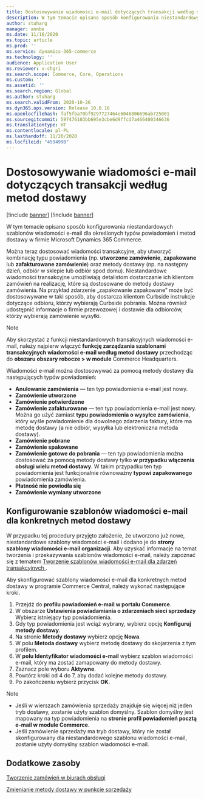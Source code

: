 ```yaml
---
title: Dostosowywanie wiadomości e-mail dotyczących transakcji według metod dostawy
description: W tym temacie opisano sposób konfigurowania niestandardowych szablonów wiadomości e-mail dla określonych typów powiadomień i metod dostawy w firmie Microsoft Dynamics 365 Commerce.
author: stuharg
manager: annbe
ms.date: 11/16/2020
ms.topic: article
ms.prod: ''
ms.service: dynamics-365-commerce
ms.technology: ''
audience: Application User
ms.reviewer: v-chgri
ms.search.scope: Commerce, Core, Operations
ms.custom: ''
ms.assetid: ''
ms.search.region: Global
ms.author: stuharg
ms.search.validFrom: 2020-10-26
ms.dyn365.ops.version: Release 10.0.16
ms.openlocfilehash: faf5fba70bf9297727464e6046806696ab725001
ms.sourcegitcommit: 597476103bb695e3cbe6d9ffcd7a466400346636
ms.translationtype: HT
ms.contentlocale: pl-PL
ms.lasthandoff: 11/20/2020
ms.locfileid: "4594990"
---
```

# <a name="customize-transactional-emails-by-mode-of-delivery"></a>Dostosowywanie wiadomości e-mail dotyczących transakcji według metod dostawy

[!include [banner](includes/banner.md)]
[!include [banner](includes/preview-banner.md)]

W tym temacie opisano sposób konfigurowania niestandardowych szablonów wiadomości e-mail dla określonych typów powiadomień i metod dostawy w firmie Microsoft Dynamics 365 Commerce.

Można teraz dostosować wiadomości transakcyjne, aby utworzyć kombinację typu powiadomienia (np. **utworzone zamówienie**, **zapakowane** lub **zafakturowane zamówienie**) oraz metody dostawy (np. na następny dzień, odbiór w sklepie lub odbiór spod domu). Niestandardowe wiadomości transakcyjne umożliwiają detalistom dostarczanie ich klientom zamówień na realizację, które są dostosowane do metody dostawy zamówienia. Na przykład zdarzenie „zapakowanie zapakowane” może być dostosowywane w taki sposób, aby dostarcza klientom Curbside instrukcje dotyczące odbioru, którzy wybierają Curbside pobrania. Można również udostępnić informacje o firmie przewozowej i dostawie dla odbiorców, którzy wybierają zamówienie wysyłki.

> [!NOTE]
> Aby skorzystać z funkcji niestandardowych transakcyjnych wiadomości e-mail, należy najpierw włączyć **funkcję zarządzania szablonami transakcyjnych wiadomości e-mail według metod dostawy** przechodząc do **obszaru obszary robocze \> w module** Commerce Headquarters.

Wiadomości e-mail można dostosowywać za pomocą metody dostawy dla następujących typów powiadomień:

- **Anulowanie zamówienia** — ten typ powiadomienia e-mail jest nowy.
- **Zamówienie utworzone**
- **Zamówienie potwierdzone**
- **Zamówienie zafakturowane** — ten typ powiadomienia e-mail jest nowy. Można go użyć zamiast **typu powiadomienia o wysyłce zamówienia**, który wyśle powiadomienie dla dowolnego zdarzenia faktury, które ma metodę dostawy (a nie odbiór, wysyłka lub elektroniczna metoda dostawy).
- **Zamówienie pobrane**
- **Zamówienie spakowane**
- **Zamówienie gotowe do pobrania** — ten typ powiadomienia można dostosować za pomocą metody dostawy tylko **w przypadku włączenia obsługi wielu metod dostawy**. W takim przypadku ten typ powiadomienia jest funkcjonalnie równoważny **typowi zapakowanego** powiadomienia zamówienia.
- **Płatność nie powiodła się**
- **Zamówienie wymiany utworzone**

## <a name="configure-email-templates-for-specific-modes-of-delivery"></a>Konfigurowanie szablonów wiadomości e-mail dla konkretnych metod dostawy

W przypadku tej procedury przyjęto założenie, że utworzono już nowe, niestandardowe szablony wiadomości e-mail i dodano je do **strony szablony wiadomości e-mail organizacji**. Aby uzyskać informacje na temat tworzenia i przekazywania szablonów wiadomości e-mail, należy zapoznać się z tematem [Tworzenie szablonów wiadomości e-mail dla zdarzeń transakcyjnych ](email-templates-transactions.md).

Aby skonfigurować szablony wiadomości e-mail dla konkretnych metod dostawy w programie Commerce Central, należy wykonać następujące kroki.

1. Przejdź do **profilu powiadomień e-mail w portalu Commerce**.
1. W obszarze **Ustawienia powiadamiania o zdarzeniach sieci sprzedaży** Wybierz istniejący typ powiadomienia.
1. Gdy typ powiadomienia jest wciąż wybrany, wybierz opcję **Konfiguruj metody dostawy**.
1. Na stronie **Metody dostawy** wybierz opcję **Nowa**.
1. W polu **Metoda dostawy** wybierz metodę dostawy do skojarzenia z tym profilem.
1. W **polu Identyfikator wiadomości e-mail** wybierz szablon wiadomości e-mail, który ma zostać zamapowany do metody dostawy.
1. Zaznacz pole wyboru **Aktywne**.
1. Powtórz kroki od 4 do 7, aby dodać kolejne metody dostawy.
1. Po zakończeniu wybierz przycisk **OK**.

> [!NOTE]
> - Jeśli w wierszach zamówienia sprzedaży znajduje się więcej niż jeden tryb dostawy, zostanie użyty szablon domyślny. Szablon domyślny jest mapowany na typ powiadomienia na **stronie profil powiadomień pocztą e-mail w module Commerce**.
> - Jeśli zamówienie sprzedaży ma tryb dostawy, który nie został skonfigurowany dla niestandardowego szablonu wiadomości e-mail, zostanie użyty domyślny szablon wiadomości e-mail.

## <a name="additional-resources"></a>Dodatkowe zasoby

[Tworzenie zamówień w biurach obsługi](tasks/create-call-center-orders.md)

[Zmienianie metody dostawy w punkcie sprzedaży](pos-change-delivery-mode.md)
